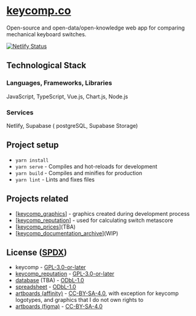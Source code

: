 # [keycomp.co](https://keycomp.co)

Open-source and open-data/open-knowledge web app for comparing mechanical keyboard switches.

[![Netlify Status](https://api.netlify.com/api/v1/badges/7362eb04-1bdc-4c00-bdd3-f72eac8626b8/deploy-status)](https://app.netlify.com/sites/keycomp/deploys)

## Technological Stack

### Languages, Frameworks, Libraries

JavaScript, TypeScript, Vue.js, Chart.js, Node.js

### Services

Netlify, Supabase ( postgreSQL, Supabase Storage)

## Project setup

- `yarn install`
- `yarn serve` - Compiles and hot-reloads for development
- `yarn build` - Compiles and minifies for production
- `yarn lint` - Lints and fixes files

## Projects related

- \[[keycomp_graphics](https://github.com/mbledkowski/keycomp_graphics)\] - graphics created during development process
- \[[keycomp_reputation](https://github.com/mbledkowski/keycomp_reputation)\] - used for calculating switch metascore
- \[[keycomp_prices](https://github.com/mbledkowski/keycomp)\](TBA)
- \[[keycomp_documentation_archive](https://github.com/mbledkowski/keycomp_documentation_archive)\](WIP)

## License ([SPDX](https://spdx.org/licenses/))

- keycomp - [GPL-3.0-or-later](https://spdx.org/licenses/GPL-3.0-or-later.html)
- [keycomp_reputation](https://github.com/mbledkowski/keycomp_reputation) - [GPL-3.0-or-later](https://spdx.org/licenses/GPL-3.0-or-later.html)
- [database](https://keycomp.co/database) (TBA) - [ODbL-1.0](https://spdx.org/licenses/ODbL-1.0.html)
- [spreadsheet](https://docs.google.com/spreadsheets/d/1gQm1Z2Ac4VXgIoNdyPSWJ4bgm5wpUBdi7eaKPr2P0Vg/) - [ODbL-1.0](https://spdx.org/licenses/ODbL-1.0.html)
- [artboards (affinity)](https://github.com/mbledkowski/keycomp_graphics) - [CC-BY-SA-4.0](https://spdx.org/licenses/CC-BY-SA-4.0.html), with exception for keycomp logotypes, and graphics that I do not own rights to
- [artboards (figma)](https://www.figma.com/file/VTvNmRWvIbgHzNhMpRAOoF/keycomp) - [CC-BY-SA-4.0](https://spdx.org/licenses/CC-BY-SA-4.0.html)
